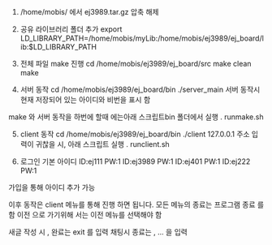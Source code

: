 1. /home/mobis/ 에서 ej3989.tar.gz 압축 해제 

2. 공유 라이브러리 폴더 추가 
export LD_LIBRARY_PATH=/home/mobis/myLib:/home/mobis/ej3989/ej_board/lib:$LD_LIBRARY_PATH

3. 전체 파일 make 진행 
cd /home/mobis/ej3989/ej_board/src 
make clean
make

4. 서버 동작 
cd /home/mobis/ej3989/ej_board/bin
./server_main
 서버 동작시 현재 저장되어 있는 아이디와 비번을 표시 함 

 make 와 서버 동작을 하번에 할때 에는아래 스크립트bin 폴더에서 실행
 . runmake.sh

5. client 동작
cd /home/mobis/ej3989/ej_board/bin
./client 127.0.0.1
주소 입력이 귀찮을 시,
아래 스크립트 실행 
. runclient.sh 

5. 로그인 
기본 아이디 
ID:ej111 	PW:1
ID:ej3989 	PW:1
ID:ej401 	PW:1
ID:ej222	PW:1

가입을 통해 아이디 추가 가능

이후 동작은 client 메뉴를 통해 진행 하면 됩니다.
모든 메뉴의 종료는 프로그램 종료 를 함 
이전 으로 가기위해 서는 이전 메뉴를 선택해야 함 

새글 작성 시 , 완료는 exit 를 입력
채팅시 종료는 , ... 을 입력



